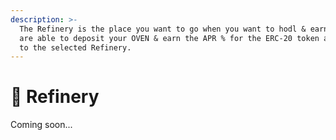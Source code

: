 ```yaml
---
description: >-
  The Refinery is the place you want to go when you want to hodl & earn. Here,
  are able to deposit your OVEN & earn the APR % for the ERC-20 token assigned
  to the selected Refinery.
---
```


# 🌿 Refinery

Coming soon...

